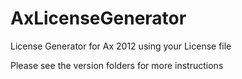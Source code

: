 # AxLicenseGenerator
License Generator for Ax 2012 using your License file

Please see the version folders for more instructions
